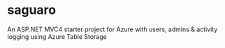 saguaro
=======

An ASP.NET MVC4 starter project for Azure with users, admins &amp; activity logging using Azure Table Storage
